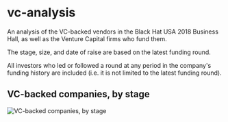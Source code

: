 # vc-analysis
An analysis of the VC-backed vendors in the Black Hat USA 2018 Business Hall, as well as the Venture Capital firms who fund them.

The stage, size, and date of raise are based on the latest funding round.

All investors who led or followed a round at any period in the company's funding history are included (i.e. it is not limited to the latest funding round).

## VC-backed companies, by stage
![VC-backed companies, by stage](https://github.com/swagitda/bhusa2018-bizhall/blob/master/vc-analysis/vc-by-round.png)



